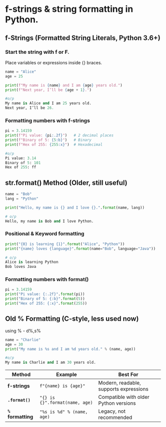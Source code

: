

# f-strings & string formatting in Python.

## f-Strings (Formatted String Literals, Python 3.6+)

### Start the string with f or F.

Place variables or expressions inside {} braces.

```py
name = "Alice"
age = 25

print(f"My name is {name} and I am {age} years old.")
print(f"Next year, I’ll be {age + 1}.")

#o/p
My name is Alice and I am 25 years old.
Next year, I’ll be 26.
```

### Formatting numbers with f-strings

```py
pi = 3.14159
print(f"Pi value: {pi:.2f}")   # 2 decimal places
print(f"Binary of 5: {5:b}")   # Binary
print(f"Hex of 255: {255:x}")  # Hexadecimal

#o/p
Pi value: 3.14
Binary of 5: 101
Hex of 255: ff

```

## str.format() Method (Older, still useful)

```py
name = "Bob"
lang = "Python"

print("Hello, my name is {} and I love {}.".format(name, lang))

# o/p
Hello, my name is Bob and I love Python.

```
### Positional & Keyword formatting

```py
print("{0} is learning {1}".format("Alice", "Python"))
print("{name} loves {language}".format(name="Bob", language="Java"))

# o/p
Alice is learning Python
Bob loves Java

```
### Formatting numbers with format()

```py
pi = 3.14159
print("Pi value: {:.2f}".format(pi))
print("Binary of 5: {:b}".format(5))
print("Hex of 255: {:x}".format(255))

```
##  Old % Formatting (C-style, less used now)

using % - d%,s%

```py
name = "Charlie"
age = 30
print("My name is %s and I am %d years old." % (name, age))

#o/p
My name is Charlie and I am 30 years old.

```

| Method             | Example                        | Best For                                 |
| ------------------ | ------------------------------ | ---------------------------------------- |
| **f-strings**      | `f"{name} is {age}"`           |  Modern, readable, supports expressions |
| **`.format()`**    | `"{} is {}".format(name, age)` |  Compatible with older Python versions  |
| **`%` formatting** | `"%s is %d" % (name, age)`     |  Legacy, not recommended                  |
